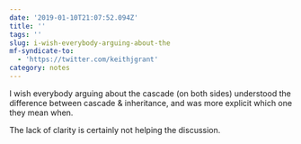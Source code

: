 ```yaml
---
date: '2019-01-10T21:07:52.094Z'
title: ''
tags: ''
slug: i-wish-everybody-arguing-about-the
mf-syndicate-to:
  - 'https://twitter.com/keithjgrant'
category: notes
---
```

I wish everybody arguing about the cascade (on both sides) understood the difference between cascade &amp; inheritance, and was more explicit which one they mean when.

The lack of clarity is certainly not helping the discussion.
